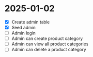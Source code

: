 # 2025-01-02
- [x] Create admin table
- [x] Seed admin
- [ ] Admin login
- [ ] Admin can create product category
- [ ] Admin can view all product categories
- [ ] Admin can delete a product category
